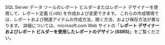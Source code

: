 SQL Server データ ツールのレポート ビルダーまたはレポート デザイナーを使用して、レポート定義 (\(.rdl\)) を作成および変更できます。 これらの作成環境では、レポートおよび関連アイテムの作成方法、開く方法、および保存方法が異なります。 詳細については、microsoft.com Web サイトの「**レポート デザイナーおよびレポート ビルダーを使用したレポートのデザイン \(SSRS\)**」をご覧ください。